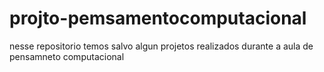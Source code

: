 # projto-pemsamentocomputacional
nesse repositorio temos salvo algun projetos realizados durante a aula de pensamneto computacional
